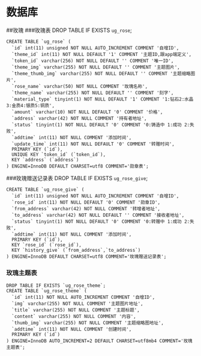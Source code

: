 # 数据库
##玫瑰
###玫瑰表
    DROP TABLE IF EXISTS `ug_rose`;
    
    CREATE TABLE `ug_rose` (
      `id` int(11) unsigned NOT NULL AUTO_INCREMENT COMMENT '自增ID',
      `theme_id` int(11) NOT NULL DEFAULT '1' COMMENT '主题ID,跟app端定义',
      `token_id` varchar(256) NOT NULL DEFAULT '' COMMENT '唯一ID',
      `theme_img` varchar(255) NOT NULL DEFAULT '' COMMENT '主题图片',
      `theme_thumb_img` varchar(255) NOT NULL DEFAULT '' COMMENT '主题缩略图片',
      `rose_name` varchar(50) NOT NULL COMMENT '玫瑰名称',
      `theme_name` varchar(255) NOT NULL DEFAULT '' COMMENT '刻字',
      `material_type` tinyint(1) NOT NULL DEFAULT '1' COMMENT '1:钻石2:水晶3:金质4:银质5:铜质',
      `amount` varchar(10) NOT NULL DEFAULT '0' COMMENT '价格',
      `address` varchar(42) NOT NULL COMMENT '持有者地址',
      `status` tinyint(1) NOT NULL DEFAULT '0' COMMENT '0:铸造中 1:成功 2:失败',
      `addtime` int(11) NOT NULL COMMENT '添加时间',
      `update_time` int(11) NOT NULL DEFAULT '0' COMMENT '转赠时间',
      PRIMARY KEY (`id`),
      UNIQUE KEY `token_id` (`token_id`),
      KEY `address` (`address`)
    ) ENGINE=InnoDB DEFAULT CHARSET=utf8 COMMENT='勋章表';
###玫瑰赠送记录表
    DROP TABLE IF EXISTS `ug_rose_give`;
    
    CREATE TABLE `ug_rose_give` (
      `id` int(11) unsigned NOT NULL AUTO_INCREMENT COMMENT '自增ID',
      `rose_id` int(11) NOT NULL DEFAULT '0' COMMENT '勋章ID',
      `from_address` varchar(42) NOT NULL COMMENT '转增者地址',
      `to_address` varchar(42) NOT NULL DEFAULT '' COMMENT '接收者地址',
      `status` tinyint(1) NOT NULL DEFAULT '0' COMMENT '0:转赠中 1:成功 2:失败',
      `addtime` int(11) NOT NULL COMMENT '添加时间',
      PRIMARY KEY (`id`),
      KEY `rose_id` (`rose_id`),
      KEY `history_give` (`from_address`,`to_address`)
    ) ENGINE=InnoDB DEFAULT CHARSET=utf8 COMMENT='玫瑰赠送记录表';
    
    
### 玫瑰主题表
    DROP TABLE IF EXISTS `ug_rose_theme`;
    CREATE TABLE `ug_rose_theme` (
      `id` int(11) NOT NULL AUTO_INCREMENT COMMENT '自增ID',
      `img` varchar(255) NOT NULL COMMENT '主题图片地址',
      `title` varchar(255) NOT NULL COMMENT '主题标题',
      `content` varchar(255) NOT NULL COMMENT '内容',
      `thumb_img` varchar(255) NOT NULL COMMENT '主题缩略图地址',
      `addtime` int(11) NOT NULL COMMENT '创建时间',
      PRIMARY KEY (`id`)
    ) ENGINE=InnoDB AUTO_INCREMENT=2 DEFAULT CHARSET=utf8mb4 COMMENT='玫瑰主题表';
    